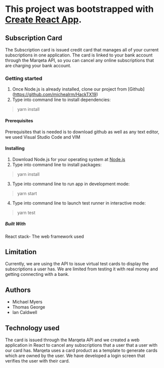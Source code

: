 # This project was bootstrapped with [Create React App](https://github.com/facebook/create-react-app).

## Subscription Card
The Subscription card is issued credit card that manages all of your current subscriptions in one application. The card is linked to your bank account through the Marqeta API, so you can cancel any online subscriptions that are charging your bank account.

### Getting started
1. Once Node.js is already installed, clone our project from [Github] (https://github.com/michealrm/HackTX19)
2. Type into command line to install dependencies:
> yarn install

#### Prerequisites
Prerequisites that is needed is to download github as well as any text editor, we used Visual Studio Code and VIM 

#### Installing
1. Download Node.js for your operating system at [Node.js](https://nodejs.org/en/)
2. Type into command line to install packages:
> yarn install 
3. Type into command line to run app in development mode:
> yarn start
4. Type into command line to launch test runner in interactive mode: 
> yarn test

##### Built With 
React stack- The web framework used

## Limitation
Currently, we are using the API to issue virtual test cards to display the subscriptions a user has. We are limited from testing it with real money and getting connecting with a bank.

## Authors
* Michael Myers
* Thomas George
* Ian Caldwell   

## Technology used

The card is issued through the Marqeta API and we created a web application in React to cancel any subscriptions that a user that a user with our card has. Marqeta uses a card product as a template to generate cards which are owned by the user. We have developed a login screen that verifies the user with their card. 

